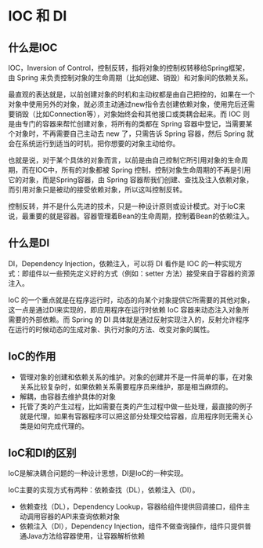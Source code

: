 # IOC 和 DI

## 什么是IOC

IOC，Inversion of Control，控制反转，指将对象的控制权转移给Spring框架，由 Spring 来负责控制对象的生命周期（比如创建、销毁）和对象间的依赖关系。

最直观的表达就是，以前创建对象的时机和主动权都是由自己把控的，如果在一个对象中使用另外的对象，就必须主动通过new指令去创建依赖对象，使用完后还需要销毁（比如Connection等），对象始终会和其他接口或类耦合起来。而 IOC 则是由专门的容器来帮忙创建对象，将所有的类都在 Spring 容器中登记，当需要某个对象时，不再需要自己主动去 new 了，只需告诉 Spring 容器，然后 Spring 就会在系统运行到适当的时机，把你想要的对象主动给你。

也就是说，对于某个具体的对象而言，以前是由自己控制它所引用对象的生命周期，而在IOC中，所有的对象都被 Spring 控制，控制对象生命周期的不再是引用它的对象，而是Spring容器，由 Spring 容器帮我们创建、查找及注入依赖对象，而引用对象只是被动的接受依赖对象，所以这叫控制反转。

控制反转，并不是什么先进的技术，只是一种设计原则或设计模式。对于IoC来说，最重要的就是容器。容器管理着Bean的生命周期，控制着Bean的依赖注入。

## 什么是DI

DI，Dependency Injection，依赖注入，可以将 DI 看作是 IOC 的一种实现方式：即组件以一些预先定义好的方式（例如：setter 方法）接受来自于容器的资源注入。

 IoC 的一个重点就是在程序运行时，动态的向某个对象提供它所需要的其他对象，这一点是通过DI来实现的，即应用程序在运行时依赖 IoC 容器来动态注入对象所需要的外部依赖。而 Spring 的 DI 具体就是通过反射实现注入的，反射允许程序在运行的时候动态的生成对象、执行对象的方法、改变对象的属性。

## IoC的作用

-   管理对象的创建和依赖关系的维护。对象的创建并不是一件简单的事，在对象关系比较复杂时，如果依赖关系需要程序员来维护，那是相当麻烦的。
-   解耦，由容器去维护具体的对象
-   托管了类的产生过程，比如需要在类的产生过程中做一些处理，最直接的例子就是代理，如果有容器程序可以把这部分处理交给容器，应用程序则无需关心类是如何完成代理的。

## IoC和DI的区别

IoC是解决耦合问题的一种设计思想，DI是IoC的一种实现。

IoC主要的实现方式有两种：依赖查找（DL），依赖注入（DI）。

-   依赖查找（DL），Dependency Lookup，容器给组件提供回调接口，组件主动调用容器的API来查询依赖对象
-   依赖注入（DI），Dependency Injection，组件不做查询操作，组件只提供普通Java方法给容器使用，让容器解析依赖
